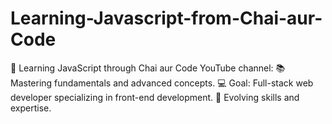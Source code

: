 # Learning-Javascript-from-Chai-aur-Code
🚀 Learning JavaScript through Chai aur Code YouTube channel:  📚 Mastering fundamentals and advanced concepts. 💻 Goal: Full-stack web developer specializing in front-end development.  🎯 Evolving skills and expertise.
